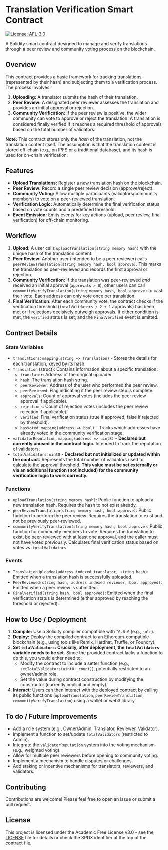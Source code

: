 # Translation Verification Smart Contract

[![License: AFL-3.0](https://img.shields.io/badge/License-AFL--3.0-lightgrey.svg)](https://opensource.org/licenses/AFL-3.0)

A Solidity smart contract designed to manage and verify translations through a peer review and community voting process on the blockchain.

## Overview

This contract provides a basic framework for tracking translations (represented by their hash) and subjecting them to a verification process. The process involves:

1.  **Uploading:** A translator submits the hash of their translation.
2.  **Peer Review:** A designated peer reviewer assesses the translation and provides an initial approval or rejection.
3.  **Community Verification:** If the peer review is positive, the wider community can vote to approve or reject the translation. A translation is considered finally verified if it reaches a required threshold of approvals based on the total number of validators.

**Note:** This contract stores only the *hash* of the translation, not the translation content itself. The assumption is that the translation content is stored off-chain (e.g., on IPFS or a traditional database), and its hash is used for on-chain verification.

## Features

* **Upload Translations:** Register a new translation hash on the blockchain.
* **Peer Review:** Record a single peer review decision (approve/reject).
* **Community Voting:** Allow multiple participants (validators/community members) to vote on a peer-reviewed translation.
* **Verification Logic:** Automatically determine the final verification status based on vote counts and a predefined threshold.
* **Event Emission:** Emits events for key actions (upload, peer review, final verification) for off-chain monitoring.

## Workflow

1.  **Upload:** A user calls `uploadTranslation(string memory hash)` with the unique hash of the translation content.
2.  **Peer Review:** Another user (intended to be a peer reviewer) calls `peerReviewTranslation(string memory hash, bool approve)`. This marks the translation as peer-reviewed and records the first approval or rejection.
3.  **Community Verification:** If the translation was peer-reviewed *and* received an initial approval (`approvals > 0`), other users can call `communityVerifyTranslation(string memory hash, bool approve)` to cast their vote. Each address can only vote once per translation.
4.  **Final Verification:** After each community vote, the contract checks if the verification threshold (`totalValidators / 2 + 1` approvals) has been met or if rejections decisively outweigh approvals. If either condition is met, the `verified` status is set, and the `FinalVerified` event is emitted.

## Contract Details

### State Variables

* `translations`: `mapping(string => Translation)` - Stores the details for each translation, keyed by its hash.
* `Translation` (struct): Contains information about a specific translation:
    * `translator`: Address of the original uploader.
    * `hash`: The translation hash string.
    * `peerReviewer`: Address of the user who performed the peer review.
    * `peerReviewed`: Flag indicating if the peer review step is complete.
    * `approvals`: Count of approval votes (includes the peer review approval if applicable).
    * `rejections`: Count of rejection votes (includes the peer review rejection if applicable).
    * `verified`: Final verification status (true if approved, false if rejected by threshold).
    * `hasVoted`: `mapping(address => bool)` - Tracks which addresses have already voted in the community verification stage.
* `validatorReputation`: `mapping(address => uint8)` - **Declared but currently unused in the contract logic.** Intended to track the reputation of validators.
* `totalValidators`: `uint8` - **Declared but not initialized or updated within the contract.** Represents the total number of validators used to calculate the approval threshold. **This value must be set externally or via an additional function (not included) for the community verification logic to work correctly.**

### Functions

* `uploadTranslation(string memory hash)`: Public function to upload a new translation hash. Requires the hash to not exist already.
* `peerReviewTranslation(string memory hash, bool approve)`: Public function to perform the peer review. Requires the translation to exist and not be previously peer-reviewed.
* `communityVerifyTranslation(string memory hash, bool approve)`: Public function for community members to vote. Requires the translation to exist, be peer-reviewed with at least one approval, and the caller must not have voted previously. Calculates final verification status based on votes vs. `totalValidators`.

### Events

* `TranslationUploaded(address indexed translator, string hash)`: Emitted when a translation hash is successfully uploaded.
* `PeerReviewed(string hash, address indexed reviewer, bool approved)`: Emitted when a peer review is submitted.
* `FinalVerified(string hash, bool approved)`: Emitted when the final verification status is determined (either approved by reaching the threshold or rejected).

## How to Use / Deployment

1.  **Compile:** Use a Solidity compiler compatible with `^0.8.0` (e.g., `solc`).
2.  **Deploy:** Deploy the compiled contract to an Ethereum-compatible blockchain (e.g., using tools like Remix, Hardhat, Truffle, or Foundry).
3.  **Set `totalValidators`:** **Crucially, after deployment, the `totalValidators` variable needs to be set.** Since the provided contract lacks a function to do this, you would either need to:
    * Modify the contract to include a setter function (e.g., `setTotalValidators(uint8 _count)`), potentially restricted to an owner/admin role.
    * Set the value during contract construction by modifying the constructor (currently implicit and empty).
4.  **Interact:** Users can then interact with the deployed contract by calling its public functions (`uploadTranslation`, `peerReviewTranslation`, `communityVerifyTranslation`) using a wallet or web3 library.

## To do / Future Improvements

* Add a role system (e.g., Owner/Admin, Translator, Reviewer, Validator).
* Implement a function to set/update `totalValidators` (restricted to Admin).
* Integrate the `validatorReputation` system into the voting mechanism (e.g., weighted voting).
* Allow for multiple peer reviewers before opening to community voting.
* Implement a mechanism to handle disputes or challenges.
* Add staking or incentive mechanisms for translators, reviewers, and validators.

## Contributing

Contributions are welcome! Please feel free to open an issue or submit a pull request.

## License

This project is licensed under the Academic Free License v3.0 - see the [LICENSE](LICENSE) file for details or check the SPDX identifier at the top of the contract file.
